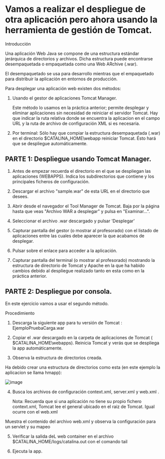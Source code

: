 # Vamos a realizar el despliegue de otra aplicación pero ahora usando la herramienta de gestión de Tomcat.

Introducción

Una aplicación Web Java se compone de una estructura estándar jerárquica de directorios y archivos. Dicha estructura puede encontrarse desempaquetada o empaquetada como una Web ARchive (.war).

El desempaquetado se usa para desarrollo mientras que el empaquetado para distribuir la aplicación en entornos de producción.

Para desplegar una aplicación web existen dos métodos:

1.  Usando el gestor de aplicaciones Tomcat Manager.

    Este método lo usamos en la práctica anterior; permite desplegar y eliminar aplicaciones sin necesidad de reiniciar el servidor Tomcat. Hay que indicar la ruta relativa donde se encuentra la aplicacion en el campo URL y la ruta de archivo de configuración XML si es necesaria.

2.  Por terminal: Sólo hay que compiar la estructura desempaquetada (.war) en el directorio $CATALINA_HOME\webapp reiniciar Tomcat. Ésto hará que se despliegue automáticamente.

## PARTE 1: Despliegue usando Tomcat Manager.

1. Antes de empezar recuerda el directorio en el que se despliegan las aplicaciones (WEBAPPS). Indica los subdirectorios que contiene y los principales ficheros de configuración.

2. Descargar el archivo "sample.war" de esta URL en el directorio que desees.

3. Abrir desde el navegador el Tool Manager de Tomcat. Baja por la página hasta que veas "Archivo WAR a desplegar" y pulsa en "Examinar...".

4. Seleccionar el archivo .war descargado y pulsar 'Desplegar'

5. Capturar pantalla del gestor (o mostrar al profesorado) con el listado de aplicaciones entre las cuales debe aparecer la que acabamos de desplegar.

6. Pulsar sobre el enlace para acceder a la aplicación.

7. Capturar pantalla del terminal (o mostrar al profesorado) mostrando la estructura de directorio de Tomcat y Apache en la que ha habido cambios debido al despliegue realizado tanto en esta como en la práctica anterior.

## PARTE 2: Despliegue por consola.

En este ejercicio vamos a usar el segundo método.

Procedimiento

1. Descarga la siguiente app para tu versión de Tomcat : EjemploPruebaCarga.war

2. Copiar el .war descargado en la carpeta de aplicaciones de Tomcat ( $CATALINA_HOME\webapps). Reinicia Tomcat y verás que se despliega la app automáticamente.

3. Observa la estructura de directorios creada.

Ha debido crear una estructura de directorios como esta (en este ejemplo la aplicacion se llama hmapp):

![image](04_WebApp.0.jpg)

4. Busca los archivos de configuración context.xml, server.xml y web.xml .

   Nota: Recuerda que si una aplicación no tiene su propio fichero context.xml, Tomcat lee el general ubicado en el raiz de Tomcat. Igual ocurre con el web.xml

Muestra el contenido del archivo web.xml y observa la configuración para un servlet y su mapeo

5. Verificar la salida deL web container en el archivo $CATALINA_HOME/logs/catalina.out con el comando tail

6. Ejecuta la app.

